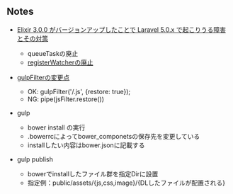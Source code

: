 ## Notes

- [Elixir 3.0.0 がバージョンアップしたことで Laravel 5.0.x で起こりうる障害とその対策](http://qiita.com/ryo88c/items/cf8a7cf12e373b39ee9c)
	- queueTaskの廃止
	- [registerWatcherの廃止](https://github.com/laravel/framework/issues/9771)


- [gulpFilterの変更点](https://github.com/sindresorhus/gulp-filter/issues/42)
	- OK: gulpFilter('/.js', {restore: true});
	- NG: pipe(jsFilter.restore())

- gulp 
	- bower install の実行
	- .bowerrcによってbower_componetsの保存先を変更している
	- installしたい内容はbower.jsonに記載する

- gulp publish
	- bowerでinstallしたファイル群を指定Dirに設置
	- 指定例：public/assets/{js,css,image}/{DLしたファイルが配置される}


